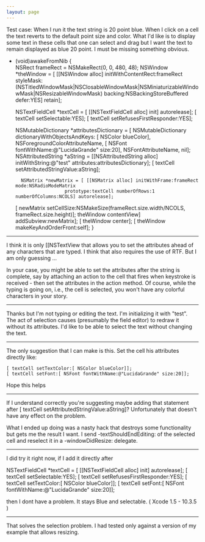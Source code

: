 ```yaml
---
layout: page
---
```


Test case: When I run it the text string is 20 point blue.  When I click on a cell the text reverts to the default point size and color.
What I'd like is to display some text in these cells that one can select and drag but I want the text to remain displayed as blue 20 point.  I must be missing something obvious.

    
- (void)awakeFromNib
{        
	NSRect frameRect = NSMakeRect(0, 0, 480, 48);
        NSWindow *theWindow = [ [[NSWindow alloc] initWithContentRect:frameRect
                      styleMask:(NSTitledWindowMask|NSClosableWindowMask|NSMiniaturizableWindowMask|NSResizableWindowMask)
                      backing:NSBackingStoreBuffered
                      defer:YES] retain];
    
	NSTextFieldCell *textCell = [ [[NSTextFieldCell alloc] init] autorelease];
	[ textCell setSelectable:YES];
	[ textCell setRefusesFirstResponder:YES];
	
	NSMutableDictionary *attributesDictionary = [ NSMutableDictionary dictionaryWithObjectsAndKeys:
		[ NSColor blueColor], NSForegroundColorAttributeName,
		[ NSFont fontWithName:@"LucidaGrande" size:20],  NSFontAttributeName,
		nil];
	NSAttributedString *aString =  [[NSAttributedString alloc] initWithString:@"test" attributes:attributesDictionary];
	[ textCell setAttributedStringValue:aString];

        NSMatrix *newMatrix = [ [[NSMatrix alloc] initWithFrame:frameRect mode:NSRadioModeMatrix 
						prototype:textCell numberOfRows:1 numberOfColumns:NCOLS] autorelease];
	[ newMatrix setCellSize:NSMakeSize(frameRect.size.width/NCOLS, frameRect.size.height)];
         theWindow contentView] addSubview:newMatrix];
	[ theWindow center];
	[ theWindow makeKeyAndOrderFront:self];
}


----

I think it is only [[NSTextView that allows you to set the attributes ahead of any characters that are typed.
I think that also requires the use of RTF. But I am only guessing ...

In your case, you might be able to set the attributes after the string is complete, say by attaching an
action to the cell that fires when <R> keystroke is  received - then set the attributes in the action method.
Of course, while the typing is going on, i.e., the cell is selected, you won't have any colorful characters in your story.

----

Thanks but I'm not typing or editing the text. I'm initializing it with "test".  The act of selection causes (presumably the
field editor) to redraw it without its attributes.  I'd like to be able to select the text without changing the text.

----

The only suggestion that I can make is this.  Set the cell his attributes directly like:

    [ textCell setTextColor:[ NSColor blueColor]];
    [ textCell setFont:[ NSFont fontWithName:@"LucidaGrande" size:20]];

Hope this helps

----

If I understand correctly you're suggesting maybe adding that statement after [ textCell setAttributedStringValue:aString]? 
Unfortunately that doesn't have any effect on the problem.

What I ended up doing was a nasty hack that destroys some functionality but gets me the result I want.  I send -textShouldEndEditing: of the selected cell and reselect it in a -windowDidResize: delegate.

----

I did try it right now, if I add it directly after

    
NSTextFieldCell *textCell = [ [[NSTextFieldCell alloc] init] autorelease];
[ textCell setSelectable:YES];
[ textCell setRefusesFirstResponder:YES];
[ textCell setTextColor:[ NSColor blueColor]];
[ textCell setFont:[ NSFont fontWithName:@"LucidaGrande" size:20]];


then I dont have a problem. It stays Blue and selectable.
( Xcode 1.5 - 10.3.5 )

----

That solves the selection problem. I had tested only against a version of my example that allows resizing.
